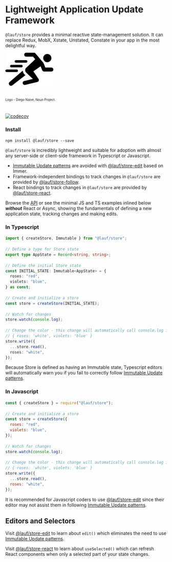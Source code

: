 # Lightweight Application Update Framework

`@lauf/store` provides a minimal reactive state-management solution. It can replace Redux, MobX, Xstate, Unstated, Constate in your app in the most delightful way.

<img src="https://github.com/cefn/lauf/raw/main/vector/logo.png" alt="Logo - Image of Runner" ><br></br>

<sub><sup>Logo - Diego Naive, Noun Project.</sup></sub>
<br></br>

[![codecov](https://codecov.io/gh/cefn/lauf/branch/main/graph/badge.svg?token=H4O0Wmvho5&flag=store)](https://codecov.io/gh/cefn/lauf)

### Install

```
npm install @lauf/store --save
```

`@lauf/store` is incredibly lightweight and suitable for adoption with almost any server-side or client-side framework in Typescript or Javascript.

- [Immutable Update patterns](https://redux.js.org/usage/structuring-reducers/immutable-update-patterns) are avoided with [@lauf/store-edit](https://www.npmjs.com/package/@lauf/store-edit) based on Immer.
- Framework-independent bindings to track changes in `@lauf/store` are provided by [@lauf/store-follow](https://www.npmjs.com/package/@lauf/store-follow).
- React bindings to track changes in `@lauf/store` are provided by [@lauf/store-react](https://www.npmjs.com/package/@lauf/store-react).

Browse the [API](https://cefn.com/lauf/api/modules/_lauf_store.html) or see the minimal JS and TS examples inlined below **_without_** React or Async, showing the fundamentals of defining a new application state, tracking changes and making edits.

### In Typescript

```typescript
import { createStore, Immutable } from "@lauf/store";

// Define a type for Store state
export type AppState = Record<string, string>;

// Define the initial Store state
const INITIAL_STATE: Immutable<AppState> = {
  roses: "red",
  violets: "blue",
} as const;

// Create and initialize a store
const store = createStore(INITIAL_STATE);

// Watch for changes
store.watch(console.log);

// Change the color - this change will automatically call console.log in the next tick, producing
// { roses: 'white', violets: 'blue' }
store.write({
  ...store.read(),
  roses: "white",
});
```

Because Store is defined as having an Immutable state, Typescript editors will automatically warn you if you fail to correctly follow [Immutable Update patterns](https://redux.js.org/usage/structuring-reducers/immutable-update-patterns).

### In Javascript

```javascript
const { createStore } = require("@lauf/store");

// Create and initialize a store
const store = createStore({
  roses: "red",
  violets: "blue",
});

// Watch for changes
store.watch(console.log);

// Change the color - this change will automatically call console.log in the next tick, producing
// { roses: 'white', violets: 'blue' }
store.write({
  ...store.read(),
  roses: "white",
});
```

It is recommended for Javascript coders to use [@lauf/store-edit](https://www.npmjs.com/package/@lauf/store-edit) since their editor may not assist them in following [Immutable Update patterns](https://redux.js.org/usage/structuring-reducers/immutable-update-patterns).

## Editors and Selectors

Visit [@lauf/store-edit](https://www.npmjs.com/package/@lauf/store-edit) to learn about `edit()` which eliminates the need to use [Immutable Update patterns](https://redux.js.org/usage/structuring-reducers/immutable-update-patterns).

Visit [@lauf/store-react](https://www.npmjs.com/package/@lauf/store-react) to learn about `useSelected()` which can refresh React components when only a selected part of your state changes.

